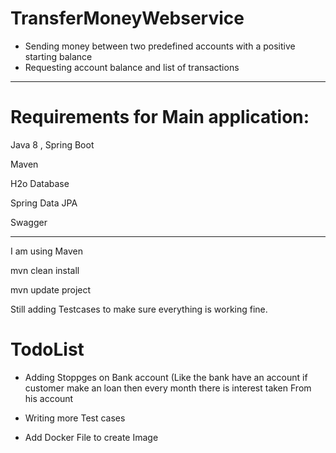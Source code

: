 # TransferMoneyWebservice


- Sending money between two predefined accounts with a positive starting balance
- Requesting account balance and list of transactions

---------------------------------------------------------------------------

# Requirements for Main application:

Java 8 , Spring Boot

Maven 

H2o Database 

Spring Data JPA

Swagger

----------------------------------------------------------------------------

I am using Maven

mvn clean install


mvn update project

Still adding Testcases to make sure everything is working fine.

# TodoList 

- Adding Stoppges on Bank account (Like the bank have an account if customer make an loan then every month there is interest taken 
From his account 

- Writing more Test cases 

- Add Docker File to create Image

